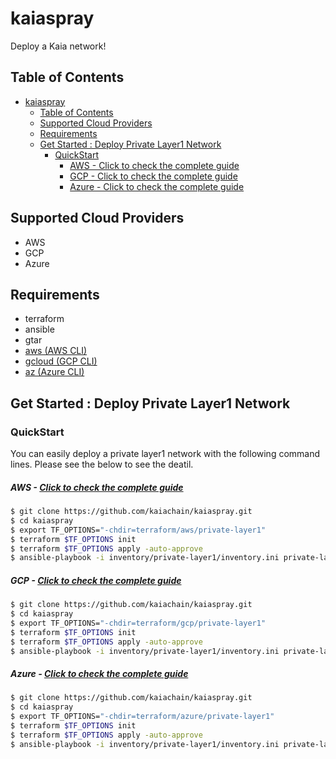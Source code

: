 # kaiaspray
Deploy a Kaia network!

## Table of Contents

- [kaiaspray](#kaiaspray)
  - [Table of Contents](#table-of-contents)
  - [Supported Cloud Providers](#supported-cloud-providers)
  - [Requirements](#requirements)
  - [Get Started : Deploy Private Layer1 Network](#get-started--deploy-private-layer1-network)
    - [QuickStart](#quickstart)
        - [AWS - Click to check the complete guide](#aws---click-to-check-the-complete-guide)
        - [GCP - Click to check the complete guide](#gcp---click-to-check-the-complete-guide)
        - [Azure - Click to check the complete guide](#azure---click-to-check-the-complete-guide)

## Supported Cloud Providers
* AWS
* GCP
* Azure

## Requirements
* terraform
* ansible
* gtar
* [aws (AWS CLI)](https://docs.aws.amazon.com/cli/latest/userguide/getting-started-install.html)
* [gcloud (GCP CLI)](https://cloud.google.com/sdk/docs/install)
* [az (Azure CLI)](https://learn.microsoft.com/en-us/cli/azure/install-azure-cli)

## Get Started : Deploy Private Layer1 Network

### QuickStart
You can easily deploy a private layer1 network with the following command lines. Please see the below to see the deatil.

##### AWS - [Click to check the complete guide](terraform/aws/private-layer1/README.md)
```bash
$ git clone https://github.com/kaiachain/kaiaspray.git
$ cd kaiaspray
$ export TF_OPTIONS="-chdir=terraform/aws/private-layer1"
$ terraform $TF_OPTIONS init
$ terraform $TF_OPTIONS apply -auto-approve
$ ansible-playbook -i inventory/private-layer1/inventory.ini private-layer1.yaml
```

##### GCP - [Click to check the complete guide](terraform/gcp/private-layer1/README.md)
```bash
$ git clone https://github.com/kaiachain/kaiaspray.git
$ cd kaiaspray
$ export TF_OPTIONS="-chdir=terraform/gcp/private-layer1"
$ terraform $TF_OPTIONS init
$ terraform $TF_OPTIONS apply -auto-approve
$ ansible-playbook -i inventory/private-layer1/inventory.ini private-layer1.yaml
```

##### Azure - [Click to check the complete guide](terraform/azure/private-layer1/README.md)
```bash
$ git clone https://github.com/kaiachain/kaiaspray.git
$ cd kaiaspray
$ export TF_OPTIONS="-chdir=terraform/azure/private-layer1"
$ terraform $TF_OPTIONS init
$ terraform $TF_OPTIONS apply -auto-approve
$ ansible-playbook -i inventory/private-layer1/inventory.ini private-layer1.yaml